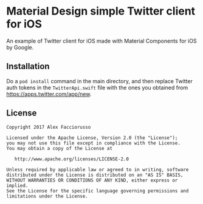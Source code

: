 # Material Design simple Twitter client for iOS

An example of Twitter client for iOS made with Material Components for iOS by Google.

## Installation
Do a `pod install` command in the main directory, and then replace Twitter auth tokens in the `TwitterApi.swift` file with the ones you obtained from https://apps.twitter.com/app/new.

## License
```
Copyright 2017 Alex Facciorusso

Licensed under the Apache License, Version 2.0 (the "License");
you may not use this file except in compliance with the License.
You may obtain a copy of the License at

   http://www.apache.org/licenses/LICENSE-2.0

Unless required by applicable law or agreed to in writing, software
distributed under the License is distributed on an "AS IS" BASIS,
WITHOUT WARRANTIES OR CONDITIONS OF ANY KIND, either express or implied.
See the License for the specific language governing permissions and
limitations under the License.
```
